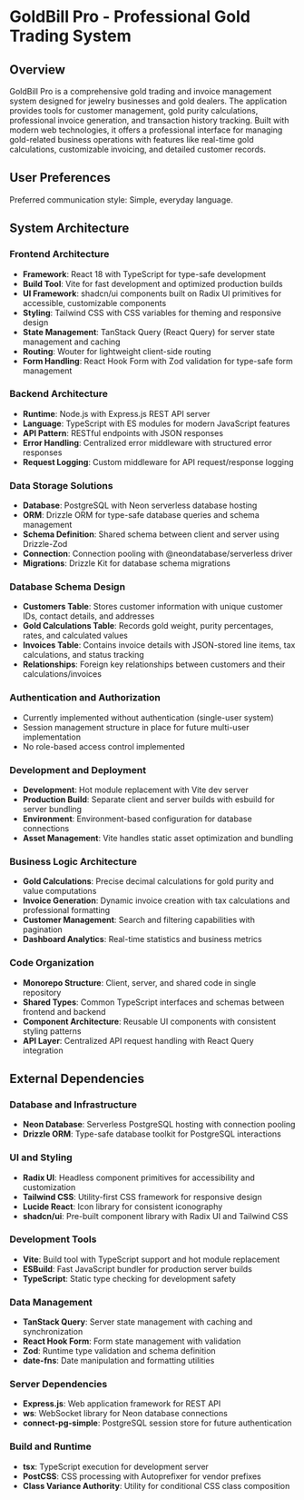 # GoldBill Pro - Professional Gold Trading System

## Overview

GoldBill Pro is a comprehensive gold trading and invoice management system designed for jewelry businesses and gold dealers. The application provides tools for customer management, gold purity calculations, professional invoice generation, and transaction history tracking. Built with modern web technologies, it offers a professional interface for managing gold-related business operations with features like real-time gold calculations, customizable invoicing, and detailed customer records.

## User Preferences

Preferred communication style: Simple, everyday language.

## System Architecture

### Frontend Architecture
- **Framework**: React 18 with TypeScript for type-safe development
- **Build Tool**: Vite for fast development and optimized production builds
- **UI Framework**: shadcn/ui components built on Radix UI primitives for accessible, customizable components
- **Styling**: Tailwind CSS with CSS variables for theming and responsive design
- **State Management**: TanStack Query (React Query) for server state management and caching
- **Routing**: Wouter for lightweight client-side routing
- **Form Handling**: React Hook Form with Zod validation for type-safe form management

### Backend Architecture
- **Runtime**: Node.js with Express.js REST API server
- **Language**: TypeScript with ES modules for modern JavaScript features
- **API Pattern**: RESTful endpoints with JSON responses
- **Error Handling**: Centralized error middleware with structured error responses
- **Request Logging**: Custom middleware for API request/response logging

### Data Storage Solutions
- **Database**: PostgreSQL with Neon serverless database hosting
- **ORM**: Drizzle ORM for type-safe database queries and schema management
- **Schema Definition**: Shared schema between client and server using Drizzle-Zod
- **Connection**: Connection pooling with @neondatabase/serverless driver
- **Migrations**: Drizzle Kit for database schema migrations

### Database Schema Design
- **Customers Table**: Stores customer information with unique customer IDs, contact details, and addresses
- **Gold Calculations Table**: Records gold weight, purity percentages, rates, and calculated values
- **Invoices Table**: Contains invoice details with JSON-stored line items, tax calculations, and status tracking
- **Relationships**: Foreign key relationships between customers and their calculations/invoices

### Authentication and Authorization
- Currently implemented without authentication (single-user system)
- Session management structure in place for future multi-user implementation
- No role-based access control implemented

### Development and Deployment
- **Development**: Hot module replacement with Vite dev server
- **Production Build**: Separate client and server builds with esbuild for server bundling
- **Environment**: Environment-based configuration for database connections
- **Asset Management**: Vite handles static asset optimization and bundling

### Business Logic Architecture
- **Gold Calculations**: Precise decimal calculations for gold purity and value computations
- **Invoice Generation**: Dynamic invoice creation with tax calculations and professional formatting
- **Customer Management**: Search and filtering capabilities with pagination
- **Dashboard Analytics**: Real-time statistics and business metrics

### Code Organization
- **Monorepo Structure**: Client, server, and shared code in single repository
- **Shared Types**: Common TypeScript interfaces and schemas between frontend and backend
- **Component Architecture**: Reusable UI components with consistent styling patterns
- **API Layer**: Centralized API request handling with React Query integration

## External Dependencies

### Database and Infrastructure
- **Neon Database**: Serverless PostgreSQL hosting with connection pooling
- **Drizzle ORM**: Type-safe database toolkit for PostgreSQL interactions

### UI and Styling
- **Radix UI**: Headless component primitives for accessibility and customization
- **Tailwind CSS**: Utility-first CSS framework for responsive design
- **Lucide React**: Icon library for consistent iconography
- **shadcn/ui**: Pre-built component library with Radix UI and Tailwind CSS

### Development Tools
- **Vite**: Build tool with TypeScript support and hot module replacement
- **ESBuild**: Fast JavaScript bundler for production server builds
- **TypeScript**: Static type checking for development safety

### Data Management
- **TanStack Query**: Server state management with caching and synchronization
- **React Hook Form**: Form state management with validation
- **Zod**: Runtime type validation and schema definition
- **date-fns**: Date manipulation and formatting utilities

### Server Dependencies
- **Express.js**: Web application framework for REST API
- **ws**: WebSocket library for Neon database connections
- **connect-pg-simple**: PostgreSQL session store for future authentication

### Build and Runtime
- **tsx**: TypeScript execution for development server
- **PostCSS**: CSS processing with Autoprefixer for vendor prefixes
- **Class Variance Authority**: Utility for conditional CSS class composition